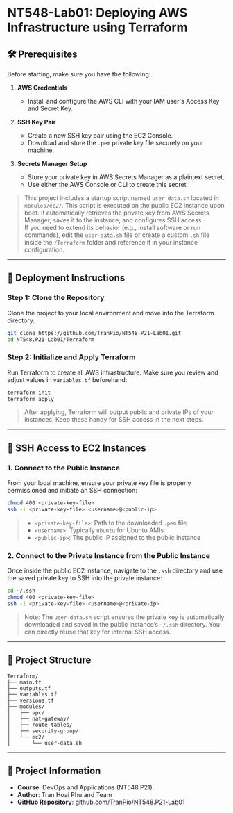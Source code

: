 # NT548-Lab01: Deploying AWS Infrastructure using Terraform

## 🛠️ Prerequisites

Before starting, make sure you have the following:

1. **AWS Credentials**
   - Install and configure the AWS CLI with your IAM user's Access Key and Secret Key.

2. **SSH Key Pair**
   - Create a new SSH key pair using the EC2 Console.
   - Download and store the `.pem` private key file securely on your machine.

3. **Secrets Manager Setup**
   - Store your private key in AWS Secrets Manager as a plaintext secret.
   - Use either the AWS Console or CLI to create this secret.

> This project includes a startup script named `user-data.sh` located in `modules/ec2/`. This script is executed on the public EC2 instance upon boot. It automatically retrieves the private key from AWS Secrets Manager, saves it to the instance, and configures SSH access.  
> If you need to extend its behavior (e.g., install software or run commands), edit the `user-data.sh` file or create a custom `.sh` file inside the `/Terraform` folder and reference it in your instance configuration.

---

## 🚀 Deployment Instructions

### Step 1: Clone the Repository

Clone the project to your local environment and move into the Terraform directory:

```bash
git clone https://github.com/TranPio/NT548.P21-Lab01.git
cd NT548.P21-Lab01/Terraform
```

### Step 2: Initialize and Apply Terraform

Run Terraform to create all AWS infrastructure. Make sure you review and adjust values in `variables.tf` beforehand:

```bash
terraform init
terraform apply
```

> After applying, Terraform will output public and private IPs of your instances. Keep these handy for SSH access in the next steps.

---

## 🔐 SSH Access to EC2 Instances

### 1. Connect to the Public Instance

From your local machine, ensure your private key file is properly permissioned and initiate an SSH connection:

```bash
chmod 400 <private-key-file>
ssh -i <private-key-file> <username>@<public-ip>
```

> - `<private-key-file>`: Path to the downloaded `.pem` file  
> - `<username>`: Typically `ubuntu` for Ubuntu AMIs  
> - `<public-ip>`: The public IP assigned to the public instance

### 2. Connect to the Private Instance from the Public Instance

Once inside the public EC2 instance, navigate to the `.ssh` directory and use the saved private key to SSH into the private instance:

```bash
cd ~/.ssh
chmod 400 <private-key-file>
ssh -i <private-key-file> <username>@<private-ip>
```

> Note: The `user-data.sh` script ensures the private key is automatically downloaded and saved in the public instance’s `~/.ssh` directory. You can directly reuse that key for internal SSH access.

---

## 📁 Project Structure

```
Terraform/
├── main.tf
├── outputs.tf
├── variables.tf
├── versions.tf
├── modules/
│   ├── vpc/
│   ├── nat-gateway/
│   ├── route-tables/
│   ├── security-group/
│   └── ec2/
│       └── user-data.sh
```

---

## 📎 Project Information

- **Course**: DevOps and Applications (NT548.P21)  
- **Author**: Tran Hoai Phu and Team  
- **GitHub Repository**: [github.com/TranPio/NT548.P21-Lab01](https://github.com/TranPio/NT548.P21-Lab01)